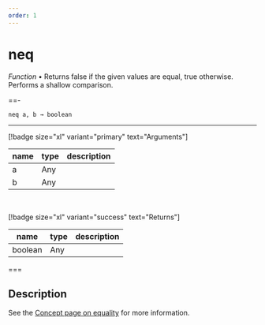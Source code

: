 ```yaml
---
order: 1
---
```

# neq

_Function_ &bull; Returns false if the given values are equal, true otherwise. Performs a shallow comparison.


==- <pre><code>neq a, b &rarr; boolean</code></pre>
<hr>

[!badge size="xl" variant="primary" text="Arguments"]

| name | type | description |
|------|------|-------------|
|a|Any||
|b|Any||

<br>

[!badge size="xl" variant="success" text="Returns"]

| name | type | description |
|------|------|-------------|
|boolean|Any||



===


## Description

See the [Concept page on equality][Concepts.equality] for more information.



[Concepts.equality]: /concepts/equality